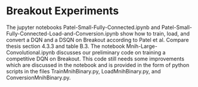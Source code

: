 # Breakout Experiments
The jupyter notebooks Patel-Small-Fully-Connected.ipynb and Patel-Small-Fully-Connected-Load-and-Conversion.ipynb show how to
train, load, and convert a DQN and a DSQN on Breakout according to Patel et al. Compare thesis section 4.3.3 and table B.3.
The notebook Mnih-Large-Convolutional.ipynb discusses our preliminary code on training a competitive DQN on Breakout. This code 
still needs some improvements which are discussed in the notebook and is provided in the form of python scripts in the files
TrainMnihBinary.py, LoadMnihBinary.py, and ConversionMnihBinary.py.
